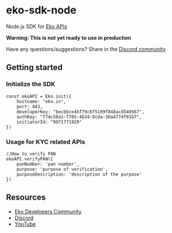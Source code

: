 # eko-sdk-node

Node.js SDK for [Eko APIs](https://developers.eko.in)

**Warning: This is not yet ready to use in production**

Have any questions/suggestions? Share in the [Discord community](http://dsc.gg/ekodevs)

## Getting started


### Initialize the SDK
```
const ekoAPI = Eko.init({
    hostname: "eko.in",
    port: 443,
    developerKey: "becbbce45f79c6f5109f848acd540567",
    authKey: "f74c50a1-f705-4634-9cda-30a477df91b7",
    initiatorId: "9971771929"
})
```


### Usage for KYC related APIs

```
//How to verify PAN
ekoAPI.verifyPAN({
    panNumber: 'pan number',
    purpose: 'purpose of verification',
    purposeDescription: 'description of the purpose'
})
```

## Resources

- [Eko Developers Community](https://github.com/ekoindia/eko-dev-community)
- [Discord](http://dsc.gg/ekodevs)
- [YouTube](https://www.youtube.com/@ekodevelopers)

